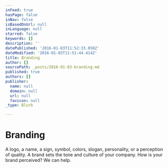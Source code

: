 ```yaml
---
inFeed: true
hasPage: false
inNav: false
isBasedOnUrl: null
inLanguage: null
starred: false
keywords: []
description: ''
datePublished: '2016-01-03T11:52:33.050Z'
dateModified: '2016-01-03T11:51:44.414Z'
title: Branding
author: []
sourcePath: _posts/2016-01-03-branding.md
published: true
authors: []
publisher:
  name: null
  domain: null
  url: null
  favicon: null
_type: Blurb

---
```

# Branding

A logo, a name, a sign, symbol, colors, slogan, personality, or a perception of quality. A brand sets the tone and culture of your company. 
How is your brand perceived? 
We can help.